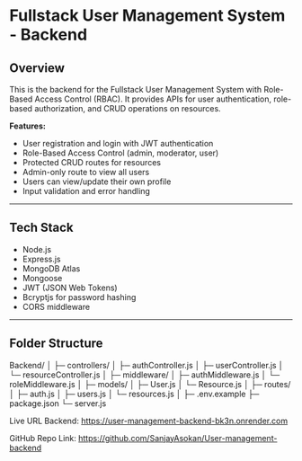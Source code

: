 # Fullstack User Management System - Backend

## Overview
This is the backend for the Fullstack User Management System with Role-Based Access Control (RBAC). It provides APIs for user authentication, role-based authorization, and CRUD operations on resources.

**Features:**
- User registration and login with JWT authentication
- Role-Based Access Control (admin, moderator, user)
- Protected CRUD routes for resources
- Admin-only route to view all users
- Users can view/update their own profile
- Input validation and error handling

---

## Tech Stack
- Node.js
- Express.js
- MongoDB Atlas
- Mongoose
- JWT (JSON Web Tokens)
- Bcryptjs for password hashing
- CORS middleware

---

## Folder Structure

Backend/
│
├─ controllers/
│ ├─ authController.js
│ ├─ userController.js
│ └─ resourceController.js
│
├─ middleware/
│ ├─ authMiddleware.js
│ └─ roleMiddleware.js
│
├─ models/
│ ├─ User.js
│ └─ Resource.js
│
├─ routes/
│ ├─ auth.js
│ ├─ users.js
│ └─ resources.js
│
├─ .env.example
├─ package.json
└─ server.js

Live URL
Backend: https://user-management-backend-bk3n.onrender.com

GitHub Repo
Link:  https://github.com/SanjayAsokan/User-management-backend
